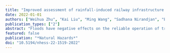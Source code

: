 ```yaml
---
title: "Improved assessment of rainfall-induced railway infrastructure risk in China using empirical data"
date: 2022-01-01
authors: ["Weihua Zhu", "Kai Liu", "Ming Wang", "Sadhana Nirandjan", "Elco Koks"]
publication_types: ["2"]
abstract: "Floods have negative effects on the reliable operation of transportation systems. In China alone, floods cause an average of ∼1125 h of railway service disruptions per year. In this study, we present a simulation framework to analyse the system vulnerability and risk of the railway system to floods. First, we developed a novel methodology for generating flood events at both the national and river basin scale. Based on flood hazard maps of different return periods, independent flood events are generated using the Monte Carlo sampling method. Combined with network theory and spatial analysis methods, the resulting event set provides the basis for national- and provincial-level railway risk assessments, focusing in particular on train performance loss. Applying this framework to the Chinese railway system, we show that the system vulnerability of the Chinese railway system to floods is highly heterogeneous as a result of spatial variations in the railway topology and traffic flows. Flood events in the Yangtze River basin show the largest impact on the national railway system, with approximately 40 % of the national daily trains being affected by a 100-year flood event in that basin. At the national level, the average percentage of daily affected trains and passengers for the national system is approximately 2.7 % of the total daily number of trips and passengers. The event-based approach presented in this study shows how we can identify critical hotspots within a complex network, taking the first steps in developing climate-resilient infrastructure."
featured: false
publication: "*Natural Hazards*"
doi: "10.5194/nhess-22-1519-2022"
---
```


